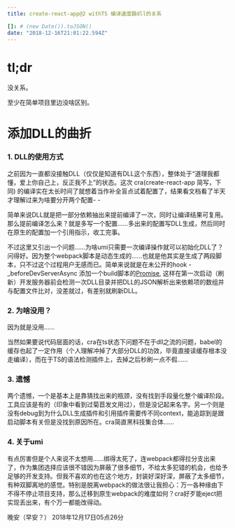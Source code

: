 ```yaml
---
title: create-react-app@2 withTS 编译速度跟dll的关系

[]: # (new Date()).toJSON()
date: "2018-12-16T21:01:22.594Z"
---
```


# tl;dr
没关系。

至少在简单项目里边没啥区别。

# 添加DLL的曲折

### 1. DLL的使用方式
之前因为一直都没接触DLL（仅仅是知道有DLL这个东西），整体处于“道理我都懂，爱上你自己上，反正我不上”的状态。这次 cra(create-react-app 简写，下同) 的编译实在太长时间了就想着当作补全盲点试着配置了，结果看文档看了半天才理解过来为啥要分开两个配置- -

简单来说DLL就是把一部分依赖抽出来提前编译了一次，同时让编译结果可复用。那么提前编译怎么来？就是多写一个配置……多出来的配置写DLL生成，然后同时在原生的配置加一个引用指示，收工完事。

不过这里又引出一个问题……为啥umi只需要一次编译操作就可以初始化DLL了？问得好。因为整个webpack脚本是动态生成的……也就是他其实是生成了两段脚本，只不过这个过程用户无感而已。简单来说就是在未公开的hook - _beforeDevServerAsync 添加一个build脚本的[Promise](https://github.com/umijs/umi/blob/master/packages/umi-plugin-dll/src/index.js#L13), 这样在第一次启动（刷新）开发服务器前会检测一次DLL目录并把DLL的JSON解析出来依赖项的数组并与配置文件比对，没差就过，有差别就刷新DLL。

### 2. 为啥没用？
因为就是没用……

当然如果要说代码层面的话，cra在ts状态下问题不在于dll之流的问题，babel的缓存也起了一定作用（个人理解冲掉了大部分DLL的功效，毕竟直接读缓存根本没走编译），而在于TS的语法检测插件上，去掉之后秒刷一点不假……

### 3. 遗憾
两个遗憾，一个是基本上是靠猜找出来的瓶颈，没有找到手段量化整个编译阶段。工具应该是有的（印象中看到过菊苣发文用过），但是没记起来名字。另一个则是没有debug到为什么DLL生成插件和引用插件需要传不同context，能追踪到是跟启动脚本有关但是没找到原因所在。cra简直黑科技集合体……

### 4. 关于umi
有点厉害但是个人来说不太想用……绑得太死了，连webpack都得拉分支出来了，作为集团选择应该很不错因为屏蔽了很多细节，不给太多犯错的机会，也给予足够的开发支持。但我不喜欢的也在这个地方，封装好深好深，屏蔽了太多细节，有种双脚离地的感觉。特别是脱离webpack的做法很让我担心：万一各种缘由下不得不停止项目支持，那么迁移到原生webpack的难度如何？cra好歹能eject把实现丢出来，有个万一都能改得动。

晚安（早安？）
2018年12月17日05点26分
